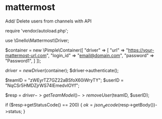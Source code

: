 # mattermost
Add/ Delete users from channels with API

require 'vendor/autoload.php';

use \Gnello\Mattermost\Driver;

$container = new \Pimple\Container([
"driver" => [
"url" => "https://your-mattermost-url.com",
"login_id" => "email@domain.com",
"password" => "Password1",
]
]);

$driver = new Driver($container);
$driver->authenticate();

$teamID = "zWEyrTZ7GZ22aBSfoX60iWryTY";
$userID = "NqCSr5HMDZjrWS74IEmedvlOYf";

$resp = $driver->getTeamModel()->removeUser($teamID, $userID);

if ($resp->getStatusCode() == 200) {
$ok = json_decode($resp->getBody())->status;
}
